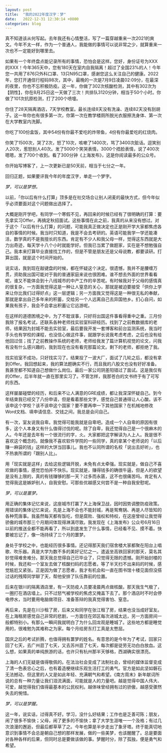 ```yaml
---
layout: post
title:  "我的2022年度汉字：梦"
date:   2022-12-31 12:30:14 +0800
categories: blog
---
```







真不知道该从何写起。去年我还有心情整活，写了一篇穿越重来一次2021的爽文。今年不太一样，作为一个普通人，我能做的事情可以说非常之少，就算重来一次也不一定能好到哪里去。

如果有一个年终盘点能记录所有的事情，恐怕会是这样。您好，身份证号为XXX的XXX！今年365天中，您有180天在室内自我隔离！超过了全国23%的人！今年您一共用了876只外科口罩、13只N95口罩，感谢您这么关注自己的健康。2022年，您打开通信行程码98次，其中，最晚的一次是7月9日凌晨02:09分，在最深的夜里，你也不忘积极防疫。这一年，你做了302次核酸检测，其中有302次为【阴性】，你在8月25日这一天做了三次！共排队3120分钟，相当于50个小时。你做了101次抗原检测，打了200个喷嚏。

你住了28天隔离酒店，7天学校教室。最长连续8天没有洗澡、连续82天没有刮胡子。这一年你也有很多第一次，你第一次在教学楼厕所脱光衣服擦洗身体、第一次在大学教室内洗脚。

你吃了100份盒饭，其中54份有你最不爱吃的炸带鱼，4份有你最爱吃的红烧肉。

你笑了1500次，哭了2次，怒了10次，咳嗽了1400次，骂了3400次脏话。逗笑别人20次，惹怒别人40次。发了5000个笑哭表情，3000个捂脸表情，说了400次嗯嗯，发了700个收到。看了300分钟《上海发布》，这是你阅读最多的公众号。

你开始写博客了，上一次更新已是50天前，相当于七分之一年。

回归正题，如果要评我今年的年度汉字，单走一个梦字。

*梦，可以是梦想。*

以前，「你以后有什么打算」顶多是在社交场合让别人闭麦的最快方式，但今年似乎必须要面对这个问题做出选择了。

大概是刚开学吧，有同学一个寒假不见，再回来的时候已经有了很明确的打算：要先拿实习Offer，再搞定秋招面试。这些事情在此之前，我真的从来没有想过。对于这个「以后有什么打算」的问题，可能我真正做决定也正是刚开学大家都焦虑各自的事情的时候。我当时只知道，我是不会去考研的。英语可能我学一学还能凑活，数学真的不是我擅长的东西。肯定有不少人和我父母一样，觉得这东西就是大力出奇迹，每天学十八个小时就能学好。但我已当累了做题家，实在是不想勉强自己。我本来打算毕业直接找工作的，但是不管是朋友还是父母说教，都要读研。打算出国，就是这个时间开始的。

说实话，我到现在敲键盘的时候，都在怀疑这个决定。很遗憾，我并不是腰缠万贯，资助我出国可能对于我的普通家庭来说也很困难。谁不想去外面的世界看看呢，谁又不能体会到十八线城市的中产工作的辛苦呢。有时候我对于父母的感情真的很复杂，一方面我觉得这是一种让人窒息的关心，那就是被迫要接受「供你上学来让你比我们过得好点」这一层逻辑；另一方面我又觉得这是一种很无私的奉献，那就是拿出自己多年来的积蓄，交给另一个人远离自己去异国他乡。扪心自问，如果我有孩子，我会不会拿出积蓄让它远游呢。

在这样的道德困境之中，为了不耽误事，只好将出国这件事看得重中之重。三月份我除了报名考试，还联系各种老师找实验室科研经历。找到了之前教数据库的老师，结果因为封城不能去实验室，最后要我开发一套博客和前台监测系统，我当时手头也有学校的课程，也没信心做这件事，就跟学长说我考虑考虑，之后也没有给他回过信；找了之前教操作系统的老师，老师给我发了篇计算机视觉的论文，问我有没有什么感兴趣的，我到现在也没有看完那篇论文。剩下的老师，都拒绝了我。

找实验室不成功，只好找实习了。结果投了一波大厂，面试了几轮之后，都没有拿到Offer。我回想起来，我的算法题确实不行，而且我的八股文也没有好好准备。我甚至都不知道自己想做什么岗位。最后一家公司阴差阳错过了面试。这是我仅有的Offer，后半年就一直在那里实习了。不管怎样，我那苍白的文书终于有了可写的东西。

这样屡屡碰壁的经历，和后来不让人满意的GRE成绩，都让我深深怀疑自己。到今年结束我已经交了八份申请，但是看着那些文字，感觉自己普通得让人心酸。该不该申这个学校？该不该申这个国家？要不要再申一下其他国家？在机械地修改Word文档、填申请信息、交钱之间，我总是会问自己。

有一次，室友说我自卑。我觉得可能我就是自卑吧。造成一个人自卑的原因有很多，这个人本身又有什么值得讨伐的呢。除了自卑，我还觉得自己是一个很麻木的人。今年还是去年有一个很流行的字，仌。大家都把这字解读为人上人。我是很不喜欢这个概念的。就像我不喜欢软件学院的一些同学，真的拿某个老师说的「以后赚一麻袋的钱」这样的大饼当回事儿。我也不认同所谓的名校「说出去好听」，也不热衷所谓的「跟别人比」。

用「现实就是这样」去给这些逻辑开脱，未免有点太牵强。现实就是，做自己不喜欢做的事情，感觉恐怕并不快乐。现实就是，赚得钱多的确很牛逼，但是人的欲望是没有上限的，真的有钱赚够的那一天？过多而永匮，这不也很痛苦吗。肯定有人觉得我这是嫉妒别人，自我安慰。可那些优越感又何尝不是一种自我安慰呢。

*梦，可以是噩梦。*

用正确的集体记忆来说，这座城市打赢了大上海保卫战，因时因势调整防疫政策。用错误的集体记忆来说，先是上海不会也不能封城，再是鸳鸯锅、再是人尽皆知的各种荒唐事。我虽然每天都有饭吃，但是腐败、强权和特权，在这座曾经让我觉得骄傲的城市那三个月期间体现得淋漓尽致。我发现在《上海发布》公众号6月16日以前的推送全都不能再看了，所以到底发生了什么事情，已经看不见、摸不着。快要被忘记了，像一场持续了三个月的噩梦。

身处于学校之中，也能经历很多事情。还记得那天我们宿舍楼大家都聚在阳台上唱歌、吹乐器。真是大学为数不多的美好记忆之一。遣返坐高铁回家的那天，莫名其妙觉得难舍难分。那天我总觉得自己已毕业了，只觉得无限的遗憾。刚开始封楼的时候，我还和一个室友去做了核酸扫码的志愿者。等了半天扫不出来码的时候，感觉尴尬又紧张。正是因为做了志愿者，我才有机会和一直在图书馆十楼见面但没搭过话的残障同学聊了天，帮他安排了队伍靠前的位置。

后来在银川的隔离酒店里，有一天防疫人员要凌晨两点做核酸。那天我生气极了，一圈打在酒店墙上。只不过怒气被学校的焦虑又掩盖下去了。那个酒店时不时会停电停水，当时要用电脑做项目、准备答辩的我真觉得害怕、窒息。

再后来，先是在川沙租了房，后来又和同学在张江租了房，结果也没当成好室友。在上海租房感觉自己非常的悲剧，一方面住在郊区每次进城太远，另一方面房间一般都特别小。有那么一瞬间我就明白了为什么回龙观是睡城了。这些地方都是睡觉用的，很难勉为其难称之为家。每个月给房东打工真是太憋屈。

国庆之后的考试折腾，也值得拥有噩梦的姓名。有意思的是今年为了考试，回家只回了七天，去广州逛了七天，又去苏州逛了七天，每次都是徒劳无功白白放血。这么想，如果真的单纯旅游的话，也许只有杭州那半天够格，西湖确实很漂亮。

上海的人们无疑是值得敬佩的。在法治社会变成了法制社会，曾经的媒体监督变成了清一色表忠心之后，也有着造梗继续乐观生活打工的勇气。官方是如此坚如磐石无法撼动，但这里的人又是如此年轻、充满朝气和希望。《南方周末》新年献词所说的总有一种力量让我们泪流满面，可能就是人的力量吧。越是觉得中国人伟大、可爱，越觉得我们值得最基本的公民权利。越体味曾经拥有过的骄傲，越感受骤然失去的惋惜。

*梦，可以是梦醒。*

这一年，说实话，过得真不好。学习，没什么好结果；工作也是乏善可陈；朋友，闹了很多不愉快；父母，闹了更多的不愉快；拿了大学生涯唯一一个及格；有过几次浪漫的邂逅，但最后都草草了之。今年也算是半步走出了象牙塔。终于能真切地意识到事情不会总是朝自己想的那样发展，做的一些美梦，也该醒醒了。总是要面对各种各样的后果，但同时总是要做该做的事。梦醒时分，除了孤独，便是勇气和希望。